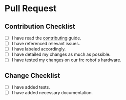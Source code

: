 <!--
Thank you for submitting a pull request!

While we look over every pull request, we maintain a focus on this project's current roadmap. If your pull request does not fit within this project's current roadmap or fix an open issue, it may be closed. Please reference any relevant issues, label accordingly, and detail your changes as much as possible.
-->

# Pull Request

<!-- Provide more details below this comment. -->

## Contribution Checklist

<!-- Put an 'x' in the boxes that apply. -->

- [ ] I have read the [contributing](https://github.com/uwreact/uwreact_robot/blob/master/CONTRIBUTING.md) guide.
- [ ] I have referenced relevant issues.
- [ ] I have labeled accordingly.
- [ ] I have detailed my changes as much as possible.
- [ ] I have tested my changes on our frc robot's hardware. 

## Change Checklist

<!-- Put an 'x' in the boxes that apply. -->
- [ ] I have added tests.
- [ ] I have added necessary documentation.

